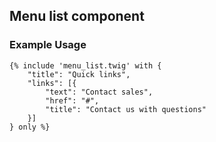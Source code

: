 ## Menu list component

### Example Usage

```
{% include 'menu_list.twig' with {
    "title": "Quick links",
    "links": [{
        "text": "Contact sales",
        "href": "#",
        "title": "Contact us with questions"
    }]
} only %}
```
